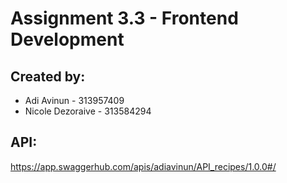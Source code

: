 # Assignment 3.3 - Frontend Development

## Created by:
* Adi Avinun - 313957409
* Nicole Dezoraive - 313584294

## API:
https://app.swaggerhub.com/apis/adiavinun/API_recipes/1.0.0#/
